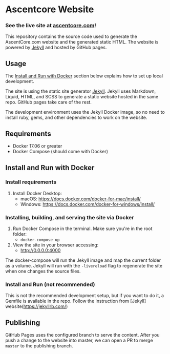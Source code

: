 # Ascentcore Website

### See the live site at [ascentcore.com](https://ascentcore.com)!

This repository contains the source code used to generate the AscentCore.com website and the generated static HTML. The website is powered by [Jekyll](https://jekyllrb.com/) and hosted by GitHub pages. 

## Usage

The [Install and Run with Docker](#Install-and-Run-with-Docker) section below explains how to set up local development. 

The site is using the static site generator [Jekyll](https://jekyllrb.com/). Jekyll uses Markdown, Liquid, HTML, and SCSS to generate a static website hosted in the same repo. GitHub pages take care of the rest.

The development environment uses the Jekyll Docker image, so no need to install ruby, gems, and other dependencies to work on the website. 

## Requirements

- Docker 17.06 or greater
- Docker Compose (should come with Docker)

## Install and Run with Docker

### Install requirements

1. Install Docker Desktop:
   - macOS: https://docs.docker.com/docker-for-mac/install/
   - Windows: https://docs.docker.com/docker-for-windows/install/
    

### Installing, building, and serving the site via Docker

1. Run Docker Compose in the terminal. Make sure you're in the root folder:
   - `docker-compose up`
1. View the site in your browser accessing:
   - http://0.0.0.0:4000
    
The docker-compose will run the Jekyll image and map the current folder as a volume. Jekyll will run with the `-livereload` flag to regenerate the site when one changes the source files.


### Install and Run (not recommended)

This is not the recommended development setup, but if you want to do it, a Gemfile is available in the repo. Follow the instruction from [Jekyll] website(https://jekyllrb.com/) 


## Publishing

GitHub Pages uses the configured branch to serve the content. After you push a change to the website into master, we can open a PR to merge `master` to the publishing branch.  
